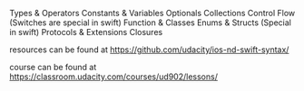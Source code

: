 Types & Operators
Constants & Variables
Optionals
Collections
Control Flow (Switches are special in swift)
Function & Classes
Enums & Structs (Special in swift)
Protocols & Extensions
Closures

resources can be found at https://github.com/udacity/ios-nd-swift-syntax/

course can be found at https://classroom.udacity.com/courses/ud902/lessons/


